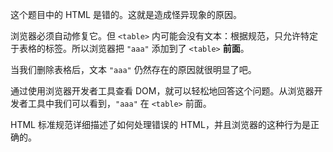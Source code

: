 这个题目中的 HTML 是错的。这就是造成怪异现象的原因。

浏览器必须自动修复它。但 `<table>` 内可能会没有文本：根据规范，只允许特定于表格的标签。所以浏览器把 `"aaa"` 添加到了 `<table>` **前面**。

当我们删除表格后，文本 `"aaa"` 仍然存在的原因就很明显了吧。

通过使用浏览器开发者工具查看 DOM，就可以轻松地回答这个问题。从浏览器开发者工具中我们可以看到，`"aaa"` 在 `<table>` 前面。

HTML 标准规范详细描述了如何处理错误的 HTML，并且浏览器的这种行为是正确的。
